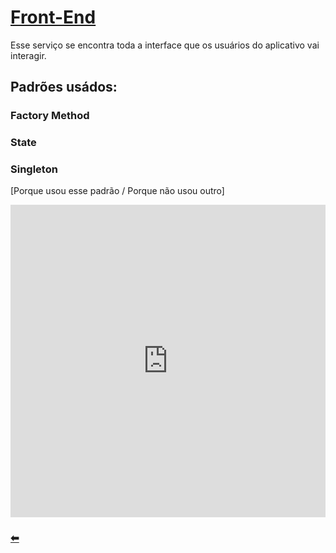 # [Front-End](https://github.com/pax-app/Frontend)

Esse serviço se encontra toda a interface que os usuários do aplicativo vai interagir.

## Padrões usádos:

### Factory Method

### State

### Singleton

[Porque usou esse padrão / Porque não usou outro]

<iframe
  src="https://carbon.now.sh/embed/?bg=rgba(255%2C255%2C255%2C1)&t=dracula&wt=none&l=auto&ds=true&dsyoff=36px&dsblur=30px&wc=true&wa=true&pv=56px&ph=56px&ln=true&fl=1&fm=Hack&fs=14px&lh=177%25&si=false&es=4x&wm=false"
  style="transform:scale(1); width:100%; height:500px; border:0; overflow:hidden;"
  sandbox="allow-scripts allow-same-origin">
</iframe>

### [⬅](docs/DS/dinamica-e-seminario-4-b/criacionais.md#factory-method)